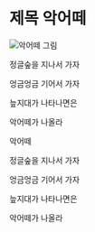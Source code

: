 # 제목 악어떼

![악어떼 그림](./cover_crocodile.jpg)

정글숲을 지나서 가자

엉금엉금 기어서 가자

늪지대가 나타나면은

악어떼가 나올라

악어떼


정글숲을 지나서 가자

엉금엉금 기어서 가자

늪지대가 나타나면은

악어떼가 나올라


